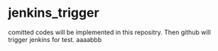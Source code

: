# jenkins_trigger
comitted codes will be implemented in this repositry. Then github will trigger jenkins for test.
aaaabbb
